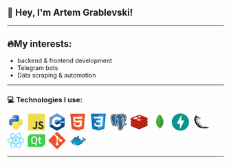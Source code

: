 ## 👋 Hey, I'm Artem Grablevski!
---
## 🔥My interests:
- backend & frontend development
- Telegram bots
- Data scraping & automation
---

### 💻 Technologies I use:

<div>
  <img src="https://github.com/devicons/devicon/blob/master/icons/python/python-original.svg" title="Python" alt="python" width="40" height="40"/>&nbsp
  <img src="https://github.com/devicons/devicon/blob/master/icons/javascript/javascript-original.svg" title="JavaScript" alt="javascript" width="40" height="40"/>&nbsp
  <img src="https://github.com/devicons/devicon/blob/master/icons/cplusplus/cplusplus-original.svg" title="C++" alt="javascript" width="40" height="40"/>&nbsp
  <img src="https://github.com/devicons/devicon/blob/master/icons/html5/html5-original.svg" title="html5" alt="html5" width="40" height="40"/>&nbsp
  <img src="https://github.com/devicons/devicon/blob/master/icons/css3/css3-original.svg" title="css" alt="css" width="40" height="40"/>&nbsp 
  <img src="https://github.com/devicons/devicon/blob/master/icons/postgresql/postgresql-original.svg" title="postgresql" alt="postgresql" width="40" height="40"/>&nbsp
  <img src="https://github.com/devicons/devicon/blob/master/icons/redis/redis-original.svg" title="Redis" alt="" width="40" height="40"/>&nbsp
  <img src="https://github.com/devicons/devicon/blob/master/icons/mongodb/mongodb-original.svg" title="reactjs" alt="reactjs" width="40" height="40"/>&nbsp
  <img src="https://github.com/devicons/devicon/blob/master/icons/fastapi/fastapi-original.svg" title="reactjs" alt="reactjs" width="40" height="40"/>&nbsp
  <img src="https://github.com/devicons/devicon/blob/master/icons/flask/flask-original.svg" title="reactjs" alt="reactjs" width="40" height="40"/>&nbsp
  <img src="https://github.com/devicons/devicon/blob/master/icons/react/react-original.svg" title="reactjs" alt="reactjs" width="40" height="40"/>&nbsp
  <img src="https://github.com/devicons/devicon/blob/master/icons/qt/qt-original.svg" title="typescript" alt="typescript" width="40" height="40"/>&nbsp
  <img src="https://github.com/devicons/devicon/blob/master/icons/git/git-original.svg" title="git" alt="git" width="40" height="40"/>&nbsp
  <img src="https://github.com/devicons/devicon/blob/master/icons/docker/docker-original.svg" title="git" alt="git" width="40" height="40"/>&nbsp
</div>

---

